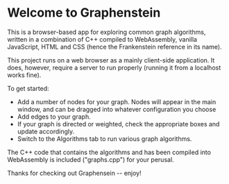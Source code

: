 # Welcome to Graphenstein

This is a browser-based app for exploring common graph algorithms, written in a combination of C++
compiled to WebAssembly, vanilla JavaScript, HTML and CSS (hence the Frankenstein reference in its name).

This project runs on a web browser as a mainly client-side application. It does, however,
require a server to run properly (running it from a localhost works fine).

To get started:
- Add a number of nodes for your graph. Nodes will appear in the main window, and can be dragged into whatever configuration you choose
- Add edges to your graph.
- If your graph is directed or weighted, check the appropriate boxes and update accordingly.
- Switch to the Algorithms tab to run various graph algorithms.

The C++ code that contains the algorithms and has been compiled into WebAssembly is included ("graphs.cpp") for your perusal.

Thanks for checking out Graphensein -- enjoy!
